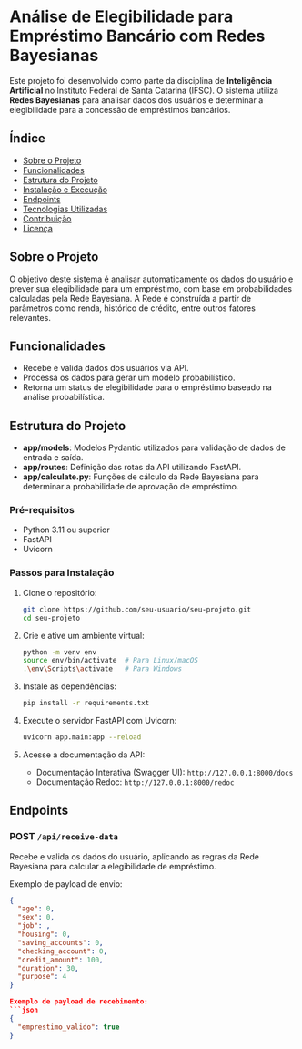 # Análise de Elegibilidade para Empréstimo Bancário com Redes Bayesianas

Este projeto foi desenvolvido como parte da disciplina de **Inteligência Artificial** no Instituto Federal de Santa Catarina (IFSC). O sistema utiliza **Redes Bayesianas** para analisar dados dos usuários e determinar a elegibilidade para a concessão de empréstimos bancários.

## Índice
- [Sobre o Projeto](#sobre-o-projeto)
- [Funcionalidades](#funcionalidades)
- [Estrutura do Projeto](#estrutura-do-projeto)
- [Instalação e Execução](#instalação-e-execução)
- [Endpoints](#endpoints)
- [Tecnologias Utilizadas](#tecnologias-utilizadas)
- [Contribuição](#contribuição)
- [Licença](#licença)

## Sobre o Projeto
O objetivo deste sistema é analisar automaticamente os dados do usuário e prever sua elegibilidade para um empréstimo, com base em probabilidades calculadas pela Rede Bayesiana. A Rede é construída a partir de parâmetros como renda, histórico de crédito, entre outros fatores relevantes.

## Funcionalidades
- Recebe e valida dados dos usuários via API.
- Processa os dados para gerar um modelo probabilístico.
- Retorna um status de elegibilidade para o empréstimo baseado na análise probabilística.

## Estrutura do Projeto
- **app/models**: Modelos Pydantic utilizados para validação de dados de entrada e saída.
- **app/routes**: Definição das rotas da API utilizando FastAPI.
- **app/calculate.py**: Funções de cálculo da Rede Bayesiana para determinar a probabilidade de aprovação de empréstimo.

### Pré-requisitos
- Python 3.11 ou superior
- FastAPI
- Uvicorn

### Passos para Instalação

1. Clone o repositório:
    ```bash
    git clone https://github.com/seu-usuario/seu-projeto.git
    cd seu-projeto
    ```

2. Crie e ative um ambiente virtual:
    ```bash
    python -m venv env
    source env/bin/activate  # Para Linux/macOS
    .\env\Scripts\activate   # Para Windows
    ```

3. Instale as dependências:
    ```bash
    pip install -r requirements.txt
    ```

4. Execute o servidor FastAPI com Uvicorn:
    ```bash
    uvicorn app.main:app --reload
    ```

5. Acesse a documentação da API:
   - Documentação Interativa (Swagger UI): `http://127.0.0.1:8000/docs`
   - Documentação Redoc: `http://127.0.0.1:8000/redoc`

## Endpoints
### POST `/api/receive-data`
Recebe e valida os dados do usuário, aplicando as regras da Rede Bayesiana para calcular a elegibilidade de empréstimo.

Exemplo de payload de envio:
```json
{
  "age": 0,
  "sex": 0,
  "job": ,
  "housing": 0,
  "saving_accounts": 0,
  "checking_account": 0,
  "credit_amount": 100,
  "duration": 30,
  "purpose": 4
}

Exemplo de payload de recebimento:
```json
{
  "emprestimo_valido": true
}

